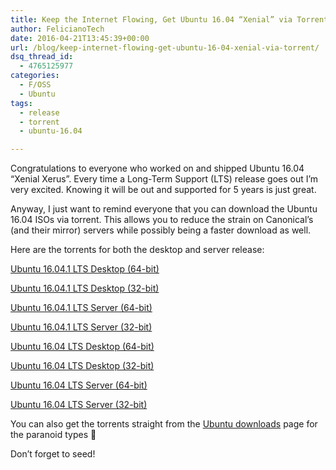 ```yaml
---
title: Keep the Internet Flowing, Get Ubuntu 16.04 “Xenial” via Torrent
author: FelicianoTech
date: 2016-04-21T13:45:39+00:00
url: /blog/keep-internet-flowing-get-ubuntu-16-04-xenial-via-torrent/
dsq_thread_id:
  - 4765125977
categories:
  - F/OSS
  - Ubuntu
tags:
  - release
  - torrent
  - ubuntu-16.04

---
```

Congratulations to everyone who worked on and shipped Ubuntu 16.04 &#8220;Xenial Xerus&#8221;. Every time a Long-Term Support (LTS) release goes out I&#8217;m very excited. Knowing it will be out and supported for 5 years is just great.

Anyway, I just want to remind everyone that you can download the Ubuntu 16.04 ISOs via torrent. This allows you to reduce the strain on Canonical’s (and their mirror) servers while possibly being a faster download as well.

Here are the torrents for both the desktop and server release:

[Ubuntu 16.04.1 LTS Desktop (64-bit)][1]
  
[Ubuntu 16.04.1 LTS Desktop (32-bit)][2]
  
[Ubuntu 16.04.1 LTS Server (64-bit)][3]
  
[Ubuntu 16.04.1 LTS Server (32-bit)][4]

[Ubuntu 16.04 LTS Desktop (64-bit)][5]
  
[Ubuntu 16.04 LTS Desktop (32-bit)][6]
  
[Ubuntu 16.04 LTS Server (64-bit)][7]
  
[Ubuntu 16.04 LTS Server (32-bit)][8]

You can also get the torrents straight from the [Ubuntu downloads][9] page for the paranoid types 🙂

Don’t forget to seed!

 [1]: http://releases.ubuntu.com/16.04/ubuntu-16.04.1-desktop-amd64.iso.torrent
 [2]: http://releases.ubuntu.com/16.04/ubuntu-16.04.1-desktop-i386.iso.torrent
 [3]: http://releases.ubuntu.com/16.04/ubuntu-16.04.1-server-amd64.iso.torrent
 [4]: http://releases.ubuntu.com/16.04/ubuntu-16.04.1-server-i386.iso.torrent
 [5]: http://releases.ubuntu.com/16.04/ubuntu-16.04-desktop-amd64.iso.torrent
 [6]: http://releases.ubuntu.com/16.04/ubuntu-16.04-desktop-i386.iso.torrent
 [7]: http://releases.ubuntu.com/16.04/ubuntu-16.04-server-amd64.iso.torrent
 [8]: http://releases.ubuntu.com/16.04/ubuntu-16.04-server-i386.iso.torrent
 [9]: http://www.ubuntu.com/download